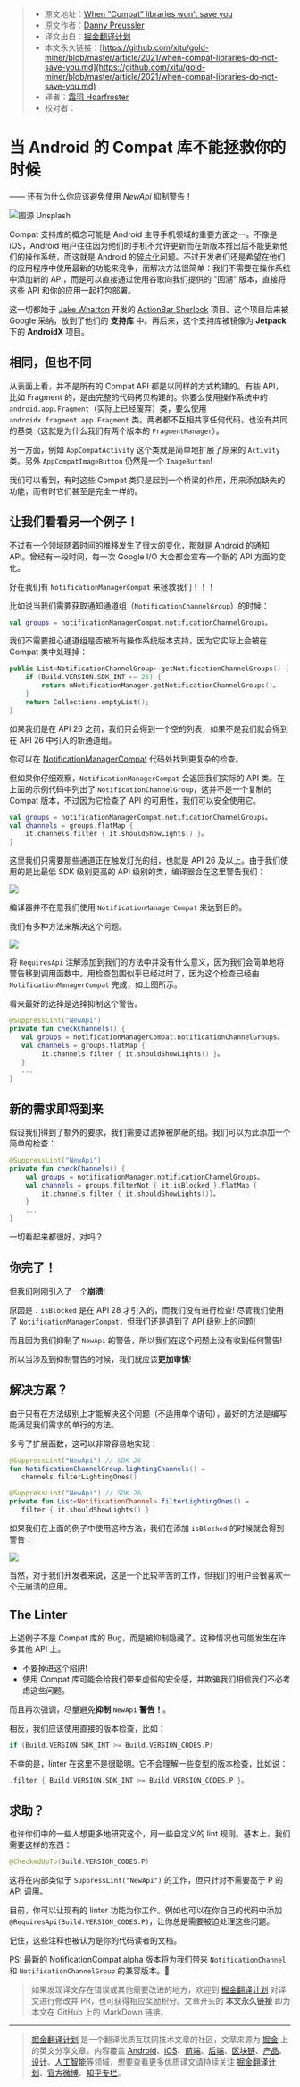 > * 原文地址：[When “Compat” libraries won’t save you](https://proandroiddev.com/when-compat-libraries-do-not-save-you-dc55f16b4160)
> * 原文作者：[Danny Preussler](https://dpreussler.medium.com)
> * 译文出自：[掘金翻译计划](https://github.com/xitu/gold-miner)
> * 本文永久链接：[https://github.com/xitu/gold-miner/blob/master/article/2021/when-compat-libraries-do-not-save-you.md](https://github.com/xitu/gold-miner/blob/master/article/2021/when-compat-libraries-do-not-save-you.md)
> * 译者：[霜羽 Hoarfroster](https://github.com/Hoarfroster)
> * 校对者：

# 当 Android 的 Compat 库不能拯救你的时候

—— 还有为什么你应该避免使用 *NewApi* 抑制警告！

![图源 [Unsplash](https://unsplash.com/photos/EgGIPA68Nwo)](https://miro.medium.com/max/12000/1*_UZ7BojQmk2vRCTx6XIdLA.jpeg)

Compat 支持库的概念可能是 Android 主导手机领域的重要方面之一。不像是 iOS，Android 用户往往因为他们的手机不允许更新而在新版本推出后不能更新他们的操作系统，而这就是 Android 的[碎片化](https://www.androidauthority.com/android-fragmentation-linux-kernel-1057450/)问题。不过开发者们还是希望在他们的应用程序中使用最新的功能来竞争，而解决方法很简单：我们不需要在操作系统中添加新的 API，而是可以直接通过使用谷歌向我们提供的 "回溯" 版本，直接将这些 API 和你的应用一起打包部署。

这一切都始于 [Jake Wharton](https://medium.com/u/8ddd94878165) 开发的 [ActionBar Sherlock](https://github.com/JakeWharton/ActionBarSherlock) 项目。这个项目后来被 Google 采纳，放到了他们的 **支持库** 中。再后来，这个支持库被镜像为 **Jetpack** 下的 **AndroidX** 项目。

## 相同，但也不同

从表面上看，并不是所有的 Compat API 都是以同样的方式构建的。有些 API，比如 Fragment 的，是由完整的代码拷贝构建的。你要么使用操作系统中的 `android.app.Fragment`（实际上已经废弃）类，要么使用 `androidx.fragment.app.Fragment` 类。两者都不互相共享任何代码，也没有共同的基类（这就是为什么我们有两个版本的 `FragmentManager`）。

另一方面，例如 `AppCompatActivity` 这个类就是简单地扩展了原来的 `Activity` 类。另外 `AppCompatImageButton` 仍然是一个 `ImageButton`!

我们可以看到，有时这些 Compat 类只是起到一个桥梁的作用，用来添加缺失的功能，而有时它们甚至是完全一样的。

## 让我们看看另一个例子！

不过有一个领域随着时间的推移发生了很大的变化，那就是 Android 的通知 API。曾经有一段时间，每一次 Google I/O 大会都会宣布一个新的 API 方面的变化。

好在我们有 `NotificationManagerCompat` 来拯救我们！！！

比如说当我们需要获取通知通道组（`NotificationChannelGroup`）的时候：

```kotlin
val groups = notificationManagerCompat.notificationChannelGroups。
```

我们不需要担心通道组是否被所有操作系统版本支持，因为它实际上会被在 Compat 类中处理掉：

```kotlin
public List<NotificationChannelGroup> getNotificationChannelGroups() {
    if (Build.VERSION.SDK_INT >= 26) {
        return mNotificationManager.getNotificationChannelGroups()。
    }
    return Collections.emptyList();
}
```

如果我们是在 API 26 之前，我们只会得到一个空的列表，如果不是我们就会得到在 API 26 中引入的新通道组。

你可以在 [NotificationManagerCompat](https://github.com/androidx/androidx/blob/androidx-main/core/core/src/main/java/androidx/core/app/NotificationManagerCompat.java#L230) 代码处找到更复杂的检查。

但如果你仔细观察，`NotificationManagerCompat` 会返回我们实际的 API 类。在上面的示例代码中列出了 `NotificationChannelGroup`，这并不是一个复制的 Compat 版本，不过因为它检查了 API 的可用性，我们可以安全使用它。

```kotlin
val groups = notificationManagerCompat.notificationChannelGroups。
val channels = groups.flatMap {
    it.channels.filter { it.shouldShowLights() }。
}
```

这里我们只需要那些通道正在触发灯光的组，也就是 API 26 及以上。由于我们使用的是比最低 SDK 级别更高的 API 级别的类，编译器会在这里警告我们：

![](https://miro.medium.com/max/1692/1*WWdcZVLzzaXduUd1RT0vBg.png)

编译器并不在意我们使用 `NotificationManagerCompat` 来达到目的。

我们有多种方法来解决这个问题。

![](https://miro.medium.com/max/1816/1*L_wx_xAhVMYE0SVzE7_AJw.png)

将 `RequiresApi` 注解添加到我们的方法中并没有什么意义，因为我们会简单地将警告移到调用函数中。用检查包围似乎已经过时了，因为这个检查已经由 `NotificationManagerCompat` 完成，如上图所示。

看来最好的选择是选择抑制这个警告。

```kotlin
@SuppressLint("NewApi")
private fun checkChannels() {
   val groups = notificationManagerCompat.notificationChannelGroups。
   val channels = groups.flatMap {
        it.channels.filter { it.shouldShowLights() }。
   }
   ...
}
```

## 新的需求即将到来

假设我们得到了额外的要求，我们需要过滤掉被屏蔽的组。我们可以为此添加一个简单的检查：

```kotlin
@SuppressLint("NewApi")
private fun checkChannels() {
    val groups = notificationManager.notificationChannelGroups。
    val channels = groups.filterNot { it.isBlocked }.flatMap {
        it.channels.filter { it.shouldShowLights()}。
    }
    ...
}
```

一切看起来都很好，对吗？

## 你完了！

但我们刚刚引入了一个**崩溃**! 

原因是：`isBlocked` 是在 API 28 才引入的，而我们没有进行检查! 尽管我们使用了 `NotificationManagerCompat`，但我们还是遇到了 API 级别上的问题!

而且因为我们抑制了 `NewApi` 的警告，所以我们在这个问题上没有收到任何警告!

所以当涉及到抑制警告的时候，我们就应该**更加审慎**!

## 解决方案？

由于只有在方法级别上才能解决这个问题（不适用单个语句），最好的方法是编写能满足我们需求的单行的方法。

多亏了扩展函数，这可以非常容易地实现：

```kotlin
@SuppressLint("NewApi") // SDK 26
fun NotificationChannelGroup.lightingChannels() = 
   channels.filterLightingOnes()

@SuppressLint("NewApi") // SDK 26
private fun List<NotificationChannel>.filterLightingOnes() = 
   filter { it.shouldShowLights() }
```

如果我们在上面的例子中使用这种方法，我们在添加 `isBlocked` 的时候就会得到警告：

![](https://miro.medium.com/max/3032/1*OpkxXOXSGueoW_TyJyXw3A.png)

当然，对于我们开发者来说，这是一个比较辛苦的工作，但我们的用户会很喜欢一个无崩溃的应用。

## The Linter

上述例子不是 Compat 库的 Bug，而是被抑制隐藏了。这种情况也可能发生在许多其他 API 上。

* 不要掉进这个陷阱!  
* 使用 Compat 库可能会给我们带来虚假的安全感，并欺骗我们相信我们不必考虑这些问题。

而且再次强调，尽量避免**抑制** `NewApi` **警告！**。

相反，我们应该使用直接的版本检查，比如：

```kotlin
if (Build.VERSION.SDK_INT >= Build.VERSION_CODES.P)
```

不幸的是，linter 在这里不是很聪明。它不会理解一些变型的版本检查，比如说：

```kotlin
.filter { Build.VERSION.SDK_INT >= Build.VERSION_CODES.P }。
```

## 求助？

也许你们中的一些人想更多地研究这个，用一些自定义的 lint 规则。基本上，我们需要这样的东西：

```kotlin
@CheckedUpTo(Build.VERSION_CODES.P)
```

这将在内部类似于 `SuppressLint("NewApi")` 的工作，但只针对不需要高于 P 的 API 调用。

目前，你可以让现有的 linter 功能为你工作。例如也可以在你自己的代码中添加 `@RequiresApi(Build.VERSION_CODES.P)`，让你总是需要被迫处理这些问题。

记住，这些注释也被认为是你的代码读者的文档。

PS: 最新的 NotificationCompat alpha 版本将为我们带来 `NotificationChannel` 和 `NotificationChannelGroup` 的兼容版本。🥳

> 如果发现译文存在错误或其他需要改进的地方，欢迎到 [掘金翻译计划](https://github.com/xitu/gold-miner) 对译文进行修改并 PR，也可获得相应奖励积分。文章开头的 **本文永久链接** 即为本文在 GitHub 上的 MarkDown 链接。

---

> [掘金翻译计划](https://github.com/xitu/gold-miner) 是一个翻译优质互联网技术文章的社区，文章来源为 [掘金](https://juejin.im) 上的英文分享文章。内容覆盖 [Android](https://github.com/xitu/gold-miner#android)、[iOS](https://github.com/xitu/gold-miner#ios)、[前端](https://github.com/xitu/gold-miner#前端)、[后端](https://github.com/xitu/gold-miner#后端)、[区块链](https://github.com/xitu/gold-miner#区块链)、[产品](https://github.com/xitu/gold-miner#产品)、[设计](https://github.com/xitu/gold-miner#设计)、[人工智能](https://github.com/xitu/gold-miner#人工智能)等领域，想要查看更多优质译文请持续关注 [掘金翻译计划](https://github.com/xitu/gold-miner)、[官方微博](http://weibo.com/juejinfanyi)、[知乎专栏](https://zhuanlan.zhihu.com/juejinfanyi)。